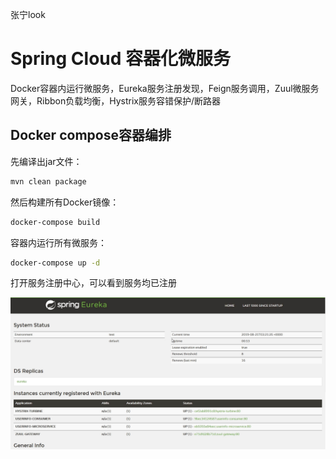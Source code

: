 张宁look
# Spring Cloud 容器化微服务

Docker容器内运行微服务，Eureka服务注册发现，Feign服务调用，Zuul微服务网关，Ribbon负载均衡，Hystrix服务容错保护/断路器

## Docker compose容器编排

先编译出jar文件：
```sh
mvn clean package
```

然后构建所有Docker镜像：
```sh
docker-compose build
```

容器内运行所有微服务：
```sh
docker-compose up -d
```

打开服务注册中心，可以看到服务均已注册

![服务注册中心](pic/compose-1.jpg)
